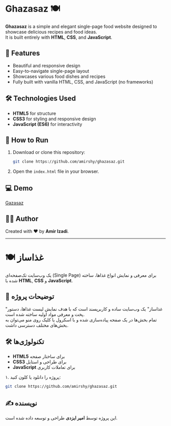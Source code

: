 # Ghazasaz 🍽️

**Ghazasaz** is a simple and elegant single-page food website designed to showcase delicious recipes and food ideas.  
It is built entirely with **HTML**, **CSS**, and **JavaScript**.

## 📌 Features

-   Beautiful and responsive design
-   Easy-to-navigate single-page layout
-   Showcases various food dishes and recipes
-   Fully built with vanilla HTML, CSS, and JavaScript (no frameworks)

## 🛠️ Technologies Used

-   **HTML5** for structure
-   **CSS3** for styling and responsive design
-   **JavaScript (ES6)** for interactivity

## 🚀 How to Run

1. Download or clone this repository:
    ```bash
    git clone https://github.com/amirshy/ghazasaz.git
    ```
2. Open the `index.html` file in your browser.

## 💻 Demo


<a href="https://amirshy.github.io/ghazasaz/">Gazasaz</a>


## 👨‍💻 Author

Created with ❤️ by **Amir Izadi**.

---

# 🍽️ غذاساز

یک وب‌سایت تک‌صفحه‌ای (Single Page) برای معرفی و نمایش انواع غذاها، ساخته شده با **HTML**, **CSS** و **JavaScript**.

## 📜 توضیحات پروژه

"غذاساز" یک وب‌سایت ساده و کاربرپسند است که با هدف نمایش لیست غذاها، دستور پخت و معرفی مواد اولیه ساخته شده است.  
تمام بخش‌ها در یک صفحه پیاده‌سازی شده و با اسکرول یا کلیک روی منو می‌توان به بخش‌های مختلف دسترسی داشت.

## 🛠️ تکنولوژی‌ها

-   **HTML5** برای ساختار صفحه
-   **CSS3** برای طراحی و استایل
-   **JavaScript** برای تعاملات کاربری

۱. پروژه را دانلود یا کلون کنید:

```bash
git clone https://github.com/amirshy/ghazasaz.git
```

## ✍️ نویسنده

این پروژه توسط **امیر ایزدی** طراحی و توسعه داده شده است.
